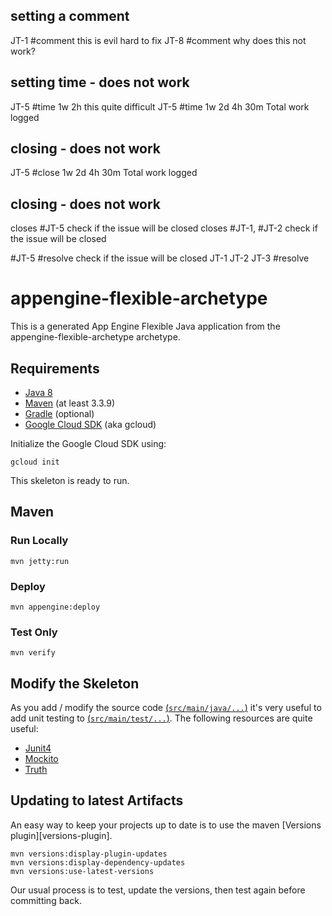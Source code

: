 ## setting a comment

JT-1 #comment this is evil hard to fix
JT-8 #comment why does this not work?

## setting time - does not work

JT-5 #time 1w 2h this quite difficult
JT-5 #time 1w 2d 4h 30m Total work logged

## closing - does not work

JT-5 #close 1w 2d 4h 30m Total work logged

## closing - does not work

closes #JT-5 check if the issue will be closed
closes #JT-1, #JT-2 check if the issue will be closed

#JT-5 #resolve check if the issue will be closed
JT-1 JT-2 JT-3 #resolve

appengine-flexible-archetype
============================

This is a generated App Engine Flexible Java application from the appengine-flexible-archetype archetype.

## Requirements

* [Java 8](http://www.oracle.com/technetwork/java/javase/downloads/index.html)
* [Maven](https://maven.apache.org/download.cgi) (at least 3.3.9)
* [Gradle](https://gradle.org/gradle-download/) (optional)
* [Google Cloud SDK](https://cloud.google.com/sdk/) (aka gcloud)

Initialize the Google Cloud SDK using:

    gcloud init

This skeleton is ready to run.

## Maven

### Run Locally

    mvn jetty:run

### Deploy

    mvn appengine:deploy

### Test Only

    mvn verify

## Modify the Skeleton

As you add / modify the source code [(`src/main/java/...`)](src/main/java/) it's very useful to add unit testing
to [(`src/main/test/...`)](src/main/test/).  The following resources are quite useful:

* [Junit4](http://junit.org/junit4/)
* [Mockito](http://mockito.org/)
* [Truth](http://google.github.io/truth/)

## Updating to latest Artifacts

An easy way to keep your projects up to date is to use the maven [Versions plugin][versions-plugin].

    mvn versions:display-plugin-updates
    mvn versions:display-dependency-updates
    mvn versions:use-latest-versions

Our usual process is to test, update the versions, then test again before committing back.

[plugin]: http://www.mojohaus.org/versions-maven-plugin/

